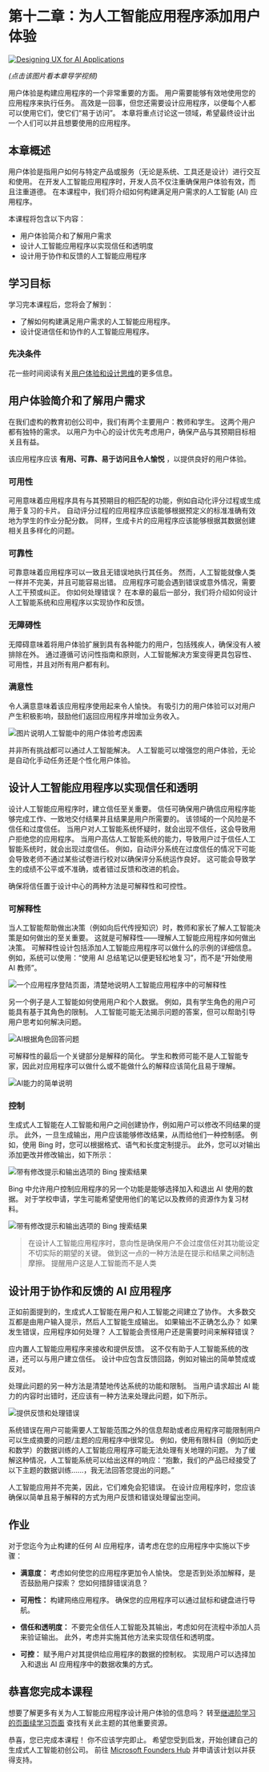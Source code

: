 # 第十二章：为人工智能应用程序添加用户体验

[![Designing UX for AI Applications](../../images/12-lesson-banner.png?WT.mc_id=academic-105485-koreyst)](https://youtu.be/bO7h2_hOhR0?WT.mc_id=academic-105485-koreyst) 


*(点击该图片看本章导学视频)*

用户体验是构建应用程序的一个非常重要的方面。 用户需要能够有效地使用您的应用程序来执行任务。 高效是一回事，但您还需要设计应用程序，以便每个人都可以使用它们，使它们“易于访问”。 本章将重点讨论这一领域，希望最终设计出一个人们可以并且想要使用的应用程序。


## 本章概述

用户体验是指用户如何与特定产品或服务（无论是系统、工具还是设计）进行交互和使用。 在开发人工智能应用程序时，开发人员不仅注重确保用户体验有效，而且注重道德。 在本课程中，我们将介绍如何构建满足用户需求的人工智能 (AI) 应用程序。

本课程将包含以下内容：

* 用户体验简介和了解用户需求
* 设计人工智能应用程序以实现信任和透明度
* 设计用于协作和反馈的人工智能应用程序

## 学习目标

学习完本课程后，您将会了解到：

* 了解如何构建满足用户需求的人工智能应用程序。
* 设计促进信任和协作的人工智能应用程序。

### 先决条件

花一些时间阅读有关[用户体验和设计思维](https://learn.microsoft.com/training/modules/ux-design?WT.mc_id=academic-105485-koreyst)的更多信息。

## 用户体验简介和了解用户需求

在我们虚构的教育初创公司中，我们有两个主要用户：教师和学生。 这两个用户都有独特的需求。 以用户为中心的设计优先考虑用户，确保产品与其预期目标相关且有益。

该应用程序应该 **有用、可靠、易于访问且令人愉悦** ，以提供良好的用户体验。

### 可用性

可用意味着应用程序具有与其预期目的相匹配的功能，例如自动化评分过程或生成用于复习的卡片。 自动评分过程的应用程序应该能够根据预定义的标准准确有效地为学生的作业分配分数。 同样，生成卡片的应用程序应该能够根据其数据创建相关且多样化的问题。

### 可靠性

可靠意味着应用程序可以一致且无错误地执行其任务。 然而，人工智能就像人类一样并不完美，并且可能容易出错。 应用程序可能会遇到错误或意外情况，需要人工干预或纠正。 你如何处理错误？ 在本章的最后一部分，我们将介绍如何设计人工智能系统和应用程序以实现协作和反馈。

### 无障碍性

无障碍意味着将用户体验扩展到具有各种能力的用户，包括残疾人，确保没有人被排除在外。 通过遵循可访问性指南和原则，人工智能解决方案变得更具包容性、可用性，并且对所有用户都有利。

### 满意性

令人满意意味着该应用程序使用起来令人愉快。 有吸引力的用户体验可以对用户产生积极影响，鼓励他们返回应用程序并增加业务收入。

![图片说明人工智能中的用户体验考虑因素](../../images/uxinai.png?WT.mc_id=academic-105485-koreyst)

并非所有挑战都可以通过人工智能解决。 人工智能可以增强您的用户体验，无论是自动化手动任务还是个性化用户体验。

## 设计人工智能应用程序以实现信任和透明

设计人工智能应用程序时，建立信任至关重要。 信任可确保用户确信应用程序能够完成工作、一致地交付结果并且结果是用户所需要的。 该领域的一个风险是不信任和过度信任。 当用户对人工智能系统怀疑时，就会出现不信任，这会导致用户拒绝您的应用程序。 当用户高估人工智能系统的能力，导致用户过于信任人工智能系统时，就会出现过度信任。 例如，自动评分系统在过度信任的情况下可能会导致老师不通过某些试卷进行校对以确保评分系统运作良好。 这可能会导致学生的成绩不公平或不准确，或者错过反馈和改进的机会。

确保将信任置于设计中心的两种方法是可解释性和可控性。

### 可解释性

当人工智能帮助做出决策（例如向后代传授知识）时，教师和家长了解人工智能决策是如何做出的至关重要。 这就是可解释性——理解人工智能应用程序如何做出决策。 可解释性设计包括添加人工智能应用程序可以做什么的示例的详细信息。 例如，系统可以使用：“使用 AI 总结笔记以便更轻松地复习”，而不是“开始使用 AI 教师”。

![一个应用程序登陆页面，清楚地说明人工智能应用程序中的可解释性](../../images/explanability-in-ai.png?WT.mc_id=academic-105485-koreyst)

另一个例子是人工智能如何使用用户和个人数据。 例如，具有学生角色的用户可能具有基于其角色的限制。 人工智能可能无法揭示问题的答案，但可以帮助引导用户思考如何解决问题。

![AI根据角色回答问题](../../images/solving-questions.png?WT.mc_id=academic-105485-koreyst)

可解释性的最后一个关键部分是解释的简化。 学生和教师可能不是人工智能专家，因此对应用程序可以做什么或不能做什么的解释应该简化且易于理解。

![AI能力的简单说明](../../images/simplified-explanations.png?WT.mc_id=academic-105485-koreyst)

### 控制

生成式人工智能在人工智能和用户之间创建协作，例如用户可以修改不同结果的提示。 此外，一旦生成输出，用户应该能够修改结果，从而给他们一种控制感。 例如，使用 Bing 时，您可以根据格式、语气和长度定制提示。 此外，您可以对输出添加更改并修改输出，如下所示：

![带有修改提示和输出选项的 Bing 搜索结果](../../images/bing1.png?WT.mc_id=academic-105485-koreyst "带有修改提示和输出选项的 Bing 搜索结果")

Bing 中允许用户控制应用程序的另一个功能是能够选择加入和退出 AI 使用的数据。 对于学校申请，学生可能希望使用他们的笔记以及教师的资源作为复习材料。

![带有修改提示和输出选项的 Bing 搜索结果](../../images/bing2.png?WT.mc_id=academic-105485-koreyst "带有修改提示和输出选项的 Bing 搜索结果")

> 在设计人工智能应用程序时，意向性是确保用户不会过度信任对其功能设定不切实际的期望的关键。 做到这一点的一种方法是在提示和结果之间制造摩擦。 提醒用户这是人工智能而不是人类


## 设计用于协作和反馈的 AI 应用程序

正如前面提到的，生成式人工智能在用户和人工智能之间建立了协作。 大多数交互都是由用户输入提示，然后人工智能生成输出。 如果输出不正确怎么办？ 如果发生错误，应用程序如何处理？ 人工智能会责怪用户还是需要时间来解释错误？

应内置人工智能应用程序来接收和提供反馈。 这不仅有助于人工智能系统的改进，还可以与用户建立信任。 设计中应包含反馈回路，例如对输出的简单赞成或反对。

处理此问题的另一种方法是清楚地传达系统的功能和限制。 当用户请求超出 AI 能力的内容时出错时，还应该有一种方法来处理此问题，如下所示。

![提供反馈和处理错误](../../images/feedback-loops.png?WT.mc_id=academic-105485-koreyst)

系统错误在用户可能需要人工智能范围之外的信息帮助或者应用程序可能限制用户可以生成摘要的问题/主题的应用程序中很常见。 例如，使用有限科目（例如历史和数学）的数据训练的人工智能应用程序可能无法处理有关地理的问题。 为了缓解这种情况，人工智能系统可以给出这样的响应：“抱歉，我们的产品已经接受了以下主题的数据训练......，我无法回答您提出的问题。”

人工智能应用并不完美，因此，它们难免会犯错误。 在设计应用程序时，您应该确保以简单且易于解释的方式为用户反馈和错误处理留出空间。

## 作业

对于您迄今为止构建的任何 AI 应用程序，请考虑在您的应用程序中实施以下步骤：

* **满意度：** 考虑如何使您的应用程序更加令人愉快。 您是否到处添加解释，是否鼓励用户探索？ 您如何措辞错误消息？

* **可用性：** 构建网络应用程序。 确保您的应用程序可以通过鼠标和键盘进行导航。

* **信任和透明度：** 不要完全信任人工智能及其输出，考虑如何在流程中添加人员来验证输出。 此外，考虑并实施其他方法来实现信任和透明度。

* **可控：** 赋予用户对其提供给应用程序的数据的控制权。 实现用户可以选择加入和退出 AI 应用程序中的数据收集的方式。


## 恭喜您完成本课程

想要了解更多有关为人工智能应用程序设计用户体验的信息吗？ 转至[继进阶学习的页面续学习页面](../../../13-continued-learning/translations/cn/README.md?WT.mc_id=academic-105485-koreyst) 查找有关此主题的其他重要资源。

恭喜，您已完成本课程！ 你不应该学完即止。 希望您受到启发，开始创建自己的生成式人工智能初创公司。 前往 [Microsoft Founders Hub](https://aka.ms/genai-Foundershub?WT.mc_id=academic-105485-koreyst) 并申请该计划以并获得支持。